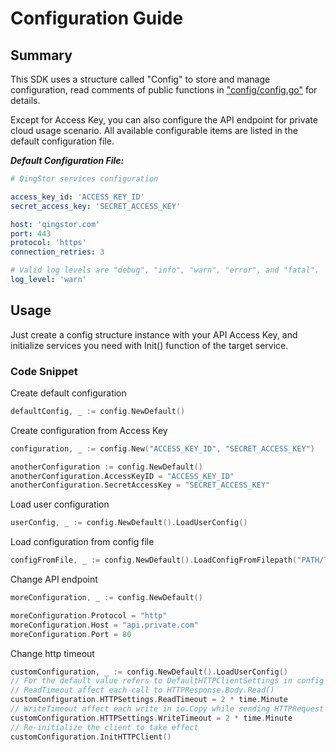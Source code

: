 # Configuration Guide

## Summary

This SDK uses a structure called "Config" to store and manage configuration, read comments of public functions in ["config/config.go"](https://github.com/yunify/qingstor-sdk-go/blob/master/config/config.go) for details.

Except for Access Key, you can also configure the API endpoint for private cloud usage scenario. All available configurable items are listed in the default configuration file.

___Default Configuration File:___

``` yaml
# QingStor services configuration

access_key_id: 'ACCESS_KEY_ID'
secret_access_key: 'SECRET_ACCESS_KEY'

host: 'qingstor.com'
port: 443
protocol: 'https'
connection_retries: 3

# Valid log levels are "debug", "info", "warn", "error", and "fatal".
log_level: 'warn'

```

## Usage

Just create a config structure instance with your API Access Key, and initialize services you need with Init() function of the target service.

### Code Snippet

Create default configuration

``` go
defaultConfig, _ := config.NewDefault()
```

Create configuration from Access Key

``` go
configuration, _ := config.New("ACCESS_KEY_ID", "SECRET_ACCESS_KEY")

anotherConfiguration := config.NewDefault()
anotherConfiguration.AccessKeyID = "ACCESS_KEY_ID"
anotherConfiguration.SecretAccessKey = "SECRET_ACCESS_KEY"
```

Load user configuration

``` go
userConfig, _ := config.NewDefault().LoadUserConfig()
```

Load configuration from config file

``` go
configFromFile, _ := config.NewDefault().LoadConfigFromFilepath("PATH/TO/FILE")
```

Change API endpoint

``` go
moreConfiguration, _ := config.NewDefault()

moreConfiguration.Protocol = "http"
moreConfiguration.Host = "api.private.com"
moreConfiguration.Port = 80
```

Change http timeout

``` go
customConfiguration, _ := config.NewDefault().LoadUserConfig()
// For the default value refers to DefaultHTTPClientSettings in config package
// ReadTimeout affect each call to HTTPResponse.Body.Read()
customConfiguration.HTTPSettings.ReadTimeout = 2 * time.Minute
// WriteTimeout affect each write in io.Copy while sending HTTPRequest
customConfiguration.HTTPSettings.WriteTimeout = 2 * time.Minute
// Re-initialize the client to take effect
customConfiguration.InitHTTPClient()
```
